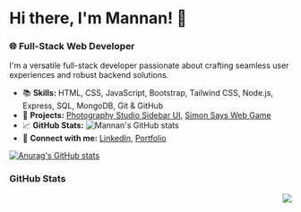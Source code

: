# Hi there, I'm Mannan! 👋

### 🌐 Full-Stack Web Developer

I'm a versatile full-stack developer passionate about crafting seamless user experiences and robust backend solutions.

- 📚 **Skills:** HTML, CSS, JavaScript, Bootstrap, Tailwind CSS, Node.js, Express, SQL, MongoDB, Git & GitHub
- 🌟 **Projects:** [Photography Studio Sidebar UI](link), [Simon Says Web Game](link)
- 📈 **GitHub Stats:** ![Mannan's GitHub stats](https://github-readme-stats.vercel.app/api?username=mannan6153&show_icons=true&theme=radical)
- 🔗 **Connect with me:** [LinkedIn](link), [Portfolio](link)

[![Anurag's GitHub stats](https://github-readme-stats.vercel.app/api?username=mannan6153&show_icons=true)](https://github.com/mannan6153/github-readme-stats)

### GitHub Stats

<div align="right">
  <img src="https://github-readme-stats.vercel.app/api/top-langs/?username=mannan6153&layout=compact" />
</div>


